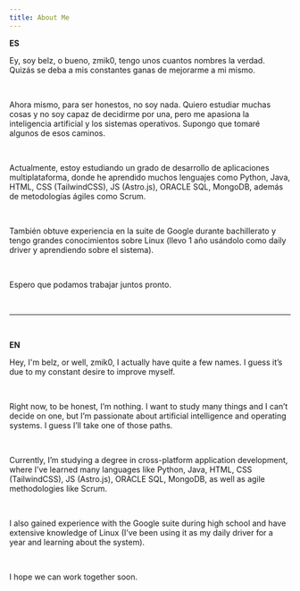 ```yaml
---
title: About Me
---
```


**ES**

Ey, soy belz, o bueno, zmik0, tengo unos cuantos nombres la verdad. Quizás se deba a mis constantes ganas de mejorarme a mi mismo.

<br>

Ahora mismo, para ser honestos, no soy nada. Quiero estudiar muchas cosas y no soy capaz de decidirme por una, pero me apasiona la inteligencia artificial y los sistemas operativos. Supongo que tomaré algunos de esos caminos.

<br>

Actualmente, estoy estudiando un grado de desarrollo de aplicaciones multiplataforma, donde he aprendido muchos lenguajes como Python, Java, HTML, CSS (TailwindCSS), JS (Astro.js), ORACLE SQL, MongoDB, además de metodologías ágiles como Scrum.

<br>

También obtuve experiencia en la suite de Google durante bachillerato y tengo grandes conocimientos sobre Linux (llevo 1 año usándolo como daily driver y aprendiendo sobre el sistema).

<br>

Espero que podamos trabajar juntos pronto.

<br>

---

<br>

**EN**

Hey, I'm belz, or well, zmik0, I actually have quite a few names. I guess it’s due to my constant desire to improve myself.

<br>

Right now, to be honest, I’m nothing. I want to study many things and I can’t decide on one, but I’m passionate about artificial intelligence and operating systems. I guess I’ll take one of those paths.

<br>

Currently, I’m studying a degree in cross-platform application development, where I’ve learned many languages like Python, Java, HTML, CSS (TailwindCSS), JS (Astro.js), ORACLE SQL, MongoDB, as well as agile methodologies like Scrum.

<br>

I also gained experience with the Google suite during high school and have extensive knowledge of Linux (I’ve been using it as my daily driver for a year and learning about the system).

<br>

I hope we can work together soon.
